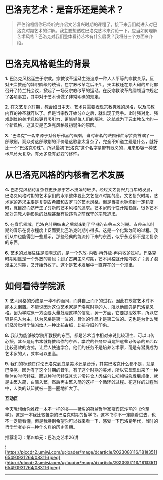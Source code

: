 # 巴洛克艺术：是音乐还是美术？

> 严伯钧相信你已经听完介绍文艺复兴时期的课程了，接下来我们就进入对巴洛克时期艺术的讲解。我主要想透过巴洛克艺术来讨论一下，应当如何理解艺术风格？巴洛克对我们整体看待艺术有什么启发？我将分三个方面来介绍。

# 巴洛克风格诞生的背景

 **1.** 巴洛克风格诞生于宗教。宗教改革运动主张追求一种人人平等的宗教关系，反对天主教廷的神职阶级的统治。在宗教改革之后不久，天主教廷在意大利的东北部召开了特兰托会议，掀起了一场反宗教改革的运动。在反宗教改革的纲领当中规定了各项事宜，其中对于艺术也做了非常明确的规定。

 **2.** 在文艺复兴时期，教会如日中天。艺术只需要表现宗教典雅的风格，以及宗教内容的神圣就可以了。但是当宗教开始分立之后，就出现了竞争。此时强对比、强戏剧性的美术风格更具吸引力，更能抓住人们的眼球，这就成为了天主教艺术的一个新风格，这其实是巴洛克风格最初诞生的原因。

 **3.** “巴洛克”一名来源于对音乐作品的讽刺。当时著名的法国作曲家拉莫首演了一部歌剧，观众对这部歌剧的评价是这歌剧太复杂了，完全不知道主题是什么，就好比一个“巴洛克珍珠”。所以最初“巴洛克”这个名字是带有贬义的，用来形容一种艺术风格太复杂，有太多没有必要的修饰。

# 从巴洛克风格的内核看艺术发展

 **4.** 巴洛克风格的复杂性更多源于艺术技法的进步。经过文艺复兴几百年的发展，巴洛克风格时期的艺术家们的水平整体要比文艺复兴时期的高。文艺复兴时期，艺术家的追求主要是复刻古希腊和古罗马的艺术风格。但是当技术锤炼到一定程度时，就自然而然产生了对新的艺术风格的追求。艺术家的个性开始觉醒。很多艺术家对宗教人物形象的处理甚至有些违背之前保守的宗教追求。

 **5.** 在音乐领域，巴洛克时期结束之后就来到了早期的古典主义时期。古典主义时期的音乐在复杂程度上反而要比巴洛克时期小得多。这是一个化繁为简的过程。我们从中也能得到一些启示，那些经典的能流传下来的东西，似乎永远都不是太复杂的东西。

 **6.** 艺术的发展往往是浪潮式的，是一个外放-内收-再外放-再内收的过程。巴洛克时期明显是一个外放的阶段；到了古典主义时期，艺术风格就开始内收了；到了浪漫主义时期，又开始外放了。这个是艺术发展中一直存在的一个规律。

# 如何看待学院派

 **7.** 艺术风格的形成是一种不约而同，而非自上而下的过程。因此在欣赏艺术时不能本末倒置。不能说因为这位艺术家是巴洛克时期的人，所以他画的是巴洛克风格。因为学院派一方面要大量处理这样的信息，另一方面，它要提高效率，所以它容易先入为主，认为风格是第一位的，具体的作品才是第二位的。这也是为什么我们经常觉得学院派给人一种比较古板、比较守旧的印象。

 **8.** 我认为能够被学院所教授的东西，都是艺术当中相对来说比较理性、可以口传心授，甚至是用书本就能教给你的东西。学院的任务应当是把这些可传承的东西以比较高效的方式，让后人快速学会。他们的任务不是培养艺术家，而是有潜质成为艺术家的人，效率可以更高。

 **9.** 我们的标题在讨论巴洛克到底是美术还是音乐，其实巴洛克什么都不是，就是巴洛克。因为有了这个时期的音乐，有了这个时期的美术，所以它呈现出来了一种整体的时代特征。而这种时代特征其实非常符合人类任何认知领域的发展规律，就是由繁入简，由简入繁，然后再由繁入简的这样一个循环的过程。在这样的过程当中，人类的认知就被一圈一圈地扩大了。

 **互动区**

今天我想给你推荐一本不一样的书——著名的荷兰哲学家斯宾诺沙写的《伦理学》。这是一本我比较推崇的巴洛克时期的哲学书。这本书你不一定能看进去，也不一定能看懂，但是我特别希望你可以找来看一下，感受一下巴洛克年代，当时的哲学学者处在一种什么样的历史周期。

推荐复习：第四单元：巴洛克艺术26讲

![https://piccdn2.umiwi.com/uploader/image/ddarticle/2023083116/1818351165490931264/083116.jpeg](https://piccdn2.umiwi.com/uploader/image/ddarticle/2023083116/1818351165490931264/083116.jpeg)

---
